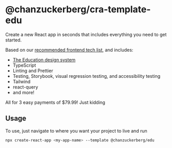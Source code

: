 # @chanzuckerberg/cra-template-edu

Create a new React app in seconds that includes everything you need to get started.

Based on our [recommended frontend tech list](https://czi.atlassian.net/wiki/x/P4D5m), and includes:
- [The Education design system](https://eds.czi.design/)
- TypeScript
- Linting and Prettier
- Testing, Storybook, visual regression testing, and accessibility testing
- Tailwind
- react-query
- and more!

All for 3 easy payments of $79.99! Just kidding

## Usage

To use, just navigate to where you want your project to live and run

```sh
npx create-react-app <my-app-name> --template @chanzuckerberg/edu
```
